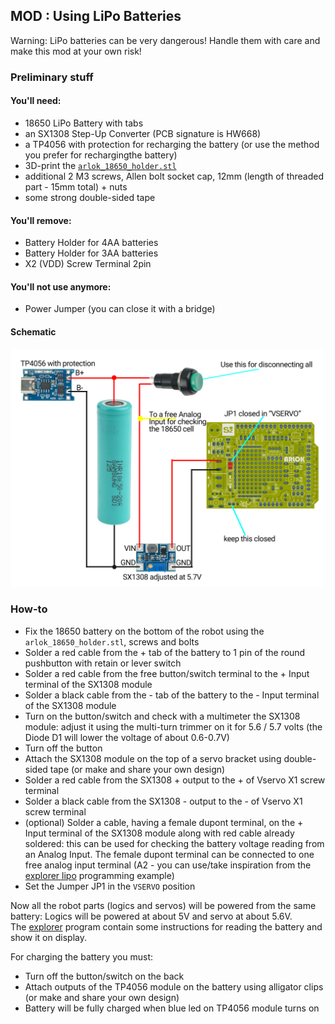 ## MOD : Using LiPo Batteries

Warning: LiPo batteries can be very dangerous! Handle them with care and make this mod at your own risk!

### Preliminary stuff
  
#### You'll need:
- 18650 LiPo Battery with tabs
- an SX1308 Step-Up Converter (PCB signature is HW668)
- a TP4056 with protection for recharging the battery (or use the method you prefer for rechargingthe battery)
- 3D-print the [`arlok_18650_holder.stl`](../cad/stl/arlok_18650_holder.stl)
- additional 2 M3 screws, Allen bolt socket cap, 12mm (length of threaded part - 15mm total) + nuts
- some strong double-sided tape 

#### You'll remove:
- Battery Holder for 4AA batteries
- Battery Holder for 3AA batteries
- X2 (VDD) Screw Terminal 2pin

#### You'll not use anymore:
- Power Jumper (you can close it with a bridge)

#### Schematic

![18650 powering](../media/instructions/powering/18650.png)

### How-to 

- Fix the 18650 battery on the bottom of the robot using the `arlok_18650_holder.stl`, screws and bolts
- Solder a red cable from the + tab of the battery to 1 pin of the round pushbutton with retain or lever switch
- Solder a red cable from the free button/switch terminal to the + Input terminal of the SX1308 module
- Solder a black cable from the - tab of the battery to the - Input terminal of the SX1308 module 
- Turn on the button/switch and check with a multimeter the SX1308 module: adjust it using the multi-turn trimmer on it for 5.6 / 5.7 volts (the Diode D1 will lower the voltage of about 0.6-0.7V)
- Turn off the button 
- Attach the SX1308 module on the top of a servo bracket using double-sided tape (or make and share your own design)
- Solder a red cable from the SX1308 + output to the + of Vservo X1 screw terminal 
- Solder a black cable from the SX1308 - output to the - of Vservo X1 screw terminal 
- (optional) Solder a cable, having a female dupont terminal, on the + Input terminal of the SX1308 module along with red cable already soldered: this can be used for checking the battery voltage reading from an Analog Input. The female dupont terminal can be connected to one free analog input terminal (A2 - you can use/take inspiration from the [explorer lipo](../arduino/explorer_lipo/) programming example)
- Set the Jumper JP1 in the `VSERVO` position

Now all the robot parts (logics and servos) will be powered from the same battery: Logics will be powered at about 5V and servo at about 5.6V.  
The [explorer](../arduino/explorer/) program contain some instructions for reading the battery and show it on display.

For charging the battery you must:
- Turn off the button/switch on the back
- Attach outputs of the TP4056 module on the battery using alligator clips (or make and share your own design)
- Battery will be fully charged when blue led on TP4056 module turns on 
